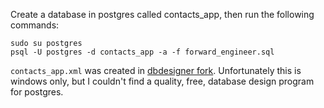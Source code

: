 
Create a database in postgres called contacts_app, then run the following commands:

    sudo su postgres
    psql -U postgres -d contacts_app -a -f forward_engineer.sql

`contacts_app.xml` was created in [dbdesigner fork](https://sourceforge.net/projects/dbdesigner-fork/). Unfortunately this is windows only, but I couldn't find a quality, free, database design program for postgres.
 

